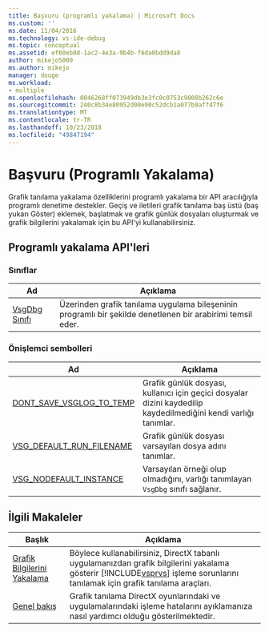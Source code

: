 ```yaml
---
title: Başvuru (programlı yakalama) | Microsoft Docs
ms.custom: ''
ms.date: 11/04/2016
ms.technology: vs-ide-debug
ms.topic: conceptual
ms.assetid: ef60eb8d-1ac2-4e3a-9b4b-f6da0bdd9da8
author: mikejo5000
ms.author: mikejo
manager: douge
ms.workload:
- multiple
ms.openlocfilehash: 0046268ff073949db3e3fc0c0753c9008b262c6e
ms.sourcegitcommit: 240c8b34e80952d00e90c52dcb1a077b9aff47f6
ms.translationtype: MT
ms.contentlocale: tr-TR
ms.lasthandoff: 10/23/2018
ms.locfileid: "49847194"
---
```

# <a name="reference-programmatic-capture"></a>Başvuru (Programlı Yakalama)
Grafik tanılama yakalama özelliklerini programlı yakalama bir API aracılığıyla programlı denetime destekler. Geçiş ve iletileri grafik tanılama baş üstü (baş yukarı Göster) eklemek, başlatmak ve grafik günlük dosyaları oluşturmak ve grafik bilgilerini yakalamak için bu API'yi kullanabilirsiniz.  

## <a name="programmatic-capture-apis"></a>Programlı yakalama API'leri  

### <a name="classes"></a>Sınıflar  

|Ad|Açıklama|  
|----------|-----------------|  
|[VsgDbg Sınıfı](vsgdbg-class.md)|Üzerinden grafik tanılama uygulama bileşeninin programlı bir şekilde denetlenen bir arabirimi temsil eder.|  

### <a name="preprocessor-symbols"></a>Önişlemci sembolleri  

|Ad|Açıklama|  
|----------|-----------------|  
|[DONT_SAVE_VSGLOG_TO_TEMP](dont-save-vsglog-to-temp.md)|Grafik günlük dosyası, kullanıcı için geçici dosyalar dizini kaydedilip kaydedilmediğini kendi varlığı tanımlar.|  
|[VSG_DEFAULT_RUN_FILENAME](vsg-default-run-filename.md)|Grafik günlük dosyası varsayılan dosya adını tanımlar.|  
|[VSG_NODEFAULT_INSTANCE](vsg-nodefault-instance.md)|Varsayılan örneği olup olmadığını, varlığı tanımlayan `VsgDbg` sınıfı sağlanır.|  

## <a name="related-articles"></a>İlgili Makaleler  

| Başlık | Açıklama |
| - | - |
| [Grafik Bilgilerini Yakalama](capturing-graphics-information.md) | Böylece kullanabilirsiniz, DirectX tabanlı uygulamanızdan grafik bilgilerini yakalama gösterir [!INCLUDE[vsprvs](../../code-quality/includes/vsprvs_md.md)] işleme sorunlarını tanılamak için grafik tanılama araçları. |
| [Genel bakış](overview-of-visual-studio-graphics-diagnostics.md) | Grafik tanılama DirectX oyunlarındaki ve uygulamalarındaki işleme hatalarını ayıklamanıza nasıl yardımcı olduğu gösterilmektedir. |

